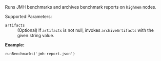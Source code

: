 Runs JMH benchmarks and archives benchmark reports on `highmem` nodes.

Supported Parameters:

<dl>
    <dt><code>artifacts</code></dt>
    <dd>
        (Optional) If <code>artifacts</code> is not null, invokes <code>archiveArtifacts</code>
        with the given string value.
    </dd>
</dl>

**Example:**

```
runBenchmarks('jmh-report.json')
```
